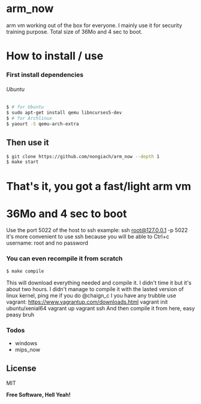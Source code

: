 # arm_now
arm vm working out of the box for everyone.
I mainly use it for security training purpose.
Total size of 36Mo and 4 sec to boot.

# How to install / use
### First install dependencies
###### Ubuntu
```sh
$ # for Ubuntu
$ sudo apt-get install qemu libncurses5-dev
$ # for Archlinux
$ yaourt -S qemu-arch-extra
```
## Then use it
```sh
$ git clone https://github.com/nongiach/arm_now --depth 1
$ make start
```
# That's it, you got a fast/light arm vm
# 36Mo and 4 sec to boot
Use the port 5022 of the host to ssh
example: ssh root@127.0.0.1 -p 5022
it's more convenient to use ssh because you will be able to Ctrl+c
username: root and no password

### You can even recompile it from scratch
```sh
$ make compile
```
This will download everything needed and compile it. I didn't time it but it's about two hours.
I didn't manage to compile it with the lasted version of linux kernel, ping me if you do @chaign_c
I you have any trubble use vagrant: https://www.vagrantup.com/downloads.html
vagrant init ubuntu/xenial64
vagrant up
vagrant ssh
And then compile it from here, easy peasy bruh

### Todos
 - windows
 - mips_now

License
----

MIT

**Free Software, Hell Yeah!**
